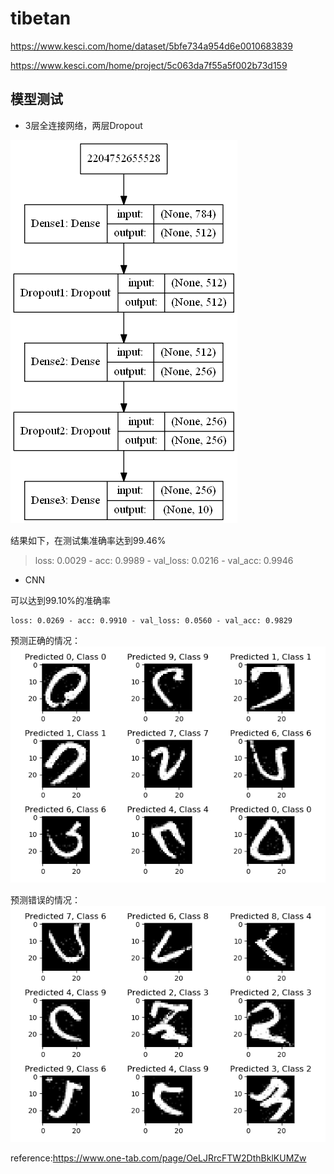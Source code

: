 # tibetan
https://www.kesci.com/home/dataset/5bfe734a954d6e0010683839

https://www.kesci.com/home/project/5c063da7f55a5f002b73d159
## 模型测试

- 3层全连接网络，两层Dropout

![](https://github.com/yanqiangmiffy/tibetan/blob/master/assets/model_mlp.png)

结果如下，在测试集准确率达到99.46%

> loss: 0.0029 - acc: 0.9989 - val_loss: 0.0216 - val_acc: 0.9946

- CNN

可以达到99.10%的准确率
```text
loss: 0.0269 - acc: 0.9910 - val_loss: 0.0560 - val_acc: 0.9829
```

预测正确的情况：
![](https://github.com/yanqiangmiffy/tibetan/blob/master/assets/cnn_right.png)

预测错误的情况：
![](https://github.com/yanqiangmiffy/tibetan/blob/master/assets/cnn_false.png)


reference:https://www.one-tab.com/page/OeLJRrcFTW2DthBklKUMZw
